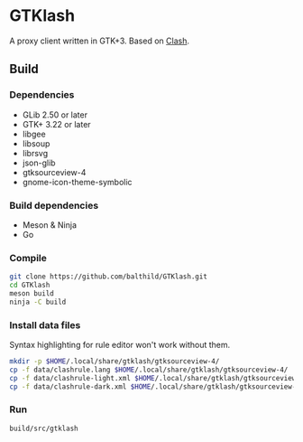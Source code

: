 # GTKlash

A proxy client written in GTK+3. Based on [Clash](https://github.com/Dreamacro/clash).

## Build

### Dependencies

- GLib 2.50 or later
- GTK+ 3.22 or later
- libgee
- libsoup
- librsvg
- json-glib
- gtksourceview-4
- gnome-icon-theme-symbolic

### Build dependencies

- Meson & Ninja
- Go

### Compile

```bash
git clone https://github.com/balthild/GTKlash.git
cd GTKlash
meson build
ninja -C build
```

### Install data files

Syntax highlighting for rule editor won't work without them.

```bash
mkdir -p $HOME/.local/share/gtklash/gtksourceview-4/
cp -f data/clashrule.lang $HOME/.local/share/gtklash/gtksourceview-4/
cp -f data/clashrule-light.xml $HOME/.local/share/gtklash/gtksourceview-4/
cp -f data/clashrule-dark.xml $HOME/.local/share/gtklash/gtksourceview-4/
```

### Run

```bash
build/src/gtklash
```

